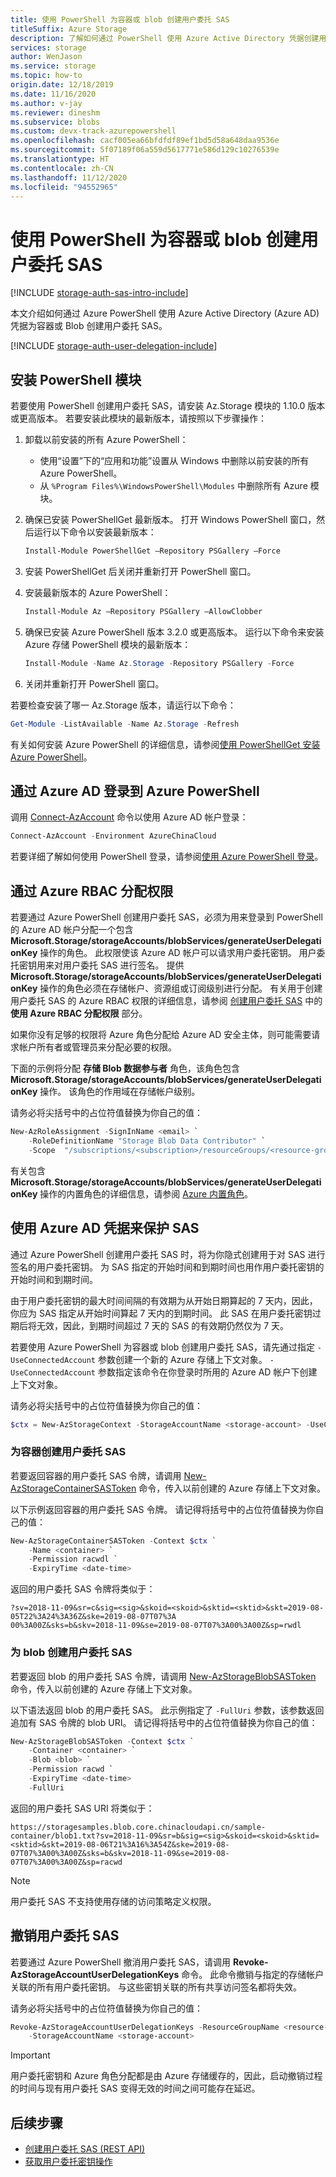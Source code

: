 ```yaml
---
title: 使用 PowerShell 为容器或 blob 创建用户委托 SAS
titleSuffix: Azure Storage
description: 了解如何通过 PowerShell 使用 Azure Active Directory 凭据创建用户委托 SAS。
services: storage
author: WenJason
ms.service: storage
ms.topic: how-to
origin.date: 12/18/2019
ms.date: 11/16/2020
ms.author: v-jay
ms.reviewer: dineshm
ms.subservice: blobs
ms.custom: devx-track-azurepowershell
ms.openlocfilehash: cacf005ea66bfdfdf89ef1bd5d58a648daa9536e
ms.sourcegitcommit: 5f07189f06a559d5617771e586d129c10276539e
ms.translationtype: HT
ms.contentlocale: zh-CN
ms.lasthandoff: 11/12/2020
ms.locfileid: "94552965"
---
```

# <a name="create-a-user-delegation-sas-for-a-container-or-blob-with-powershell"></a>使用 PowerShell 为容器或 blob 创建用户委托 SAS

[!INCLUDE [storage-auth-sas-intro-include](../../../includes/storage-auth-sas-intro-include.md)]

本文介绍如何通过 Azure PowerShell 使用 Azure Active Directory (Azure AD) 凭据为容器或 Blob 创建用户委托 SAS。

[!INCLUDE [storage-auth-user-delegation-include](../../../includes/storage-auth-user-delegation-include.md)]

## <a name="install-the-powershell-module"></a>安装 PowerShell 模块

若要使用 PowerShell 创建用户委托 SAS，请安装 Az.Storage 模块的 1.10.0 版本或更高版本。 若要安装此模块的最新版本，请按照以下步骤操作：

1. 卸载以前安装的所有 Azure PowerShell：

    - 使用“设置”下的“应用和功能”设置从 Windows 中删除以前安装的所有 Azure PowerShell。
    - 从 `%Program Files%\WindowsPowerShell\Modules` 中删除所有 Azure 模块。

1. 确保已安装 PowerShellGet 最新版本。 打开 Windows PowerShell 窗口，然后运行以下命令以安装最新版本：

    ```powershell
    Install-Module PowerShellGet –Repository PSGallery –Force
    ```

1. 安装 PowerShellGet 后关闭并重新打开 PowerShell 窗口。

1. 安装最新版本的 Azure PowerShell：

    ```powershell
    Install-Module Az –Repository PSGallery –AllowClobber
    ```

1. 确保已安装 Azure PowerShell 版本 3.2.0 或更高版本。 运行以下命令来安装 Azure 存储 PowerShell 模块的最新版本：

    ```powershell
    Install-Module -Name Az.Storage -Repository PSGallery -Force
    ```

1. 关闭并重新打开 PowerShell 窗口。

若要检查安装了哪一 Az.Storage 版本，请运行以下命令：

```powershell
Get-Module -ListAvailable -Name Az.Storage -Refresh
```

有关如何安装 Azure PowerShell 的详细信息，请参阅[使用 PowerShellGet 安装 Azure PowerShell](https://docs.microsoft.com/powershell/azure/install-az-ps)。

## <a name="sign-in-to-azure-powershell-with-azure-ad"></a>通过 Azure AD 登录到 Azure PowerShell

调用 [Connect-AzAccount](https://docs.microsoft.com/powershell/module/az.accounts/connect-azaccount) 命令以使用 Azure AD 帐户登录：

```powershell
Connect-AzAccount -Environment AzureChinaCloud
```

若要详细了解如何使用 PowerShell 登录，请参阅[使用 Azure PowerShell 登录](https://docs.microsoft.com/powershell/azure/authenticate-azureps)。

## <a name="assign-permissions-with-azure-rbac"></a>通过 Azure RBAC 分配权限

若要通过 Azure PowerShell 创建用户委托 SAS，必须为用来登录到 PowerShell 的 Azure AD 帐户分配一个包含 **Microsoft.Storage/storageAccounts/blobServices/generateUserDelegationKey** 操作的角色。 此权限使该 Azure AD 帐户可以请求用户委托密钥。 用户委托密钥用来对用户委托 SAS 进行签名。 提供 **Microsoft.Storage/storageAccounts/blobServices/generateUserDelegationKey** 操作的角色必须在存储帐户、资源组或订阅级别进行分配。 有关用于创建用户委托 SAS 的 Azure RBAC 权限的详细信息，请参阅 [创建用户委托 SAS](https://docs.microsoft.com/rest/api/storageservices/create-user-delegation-sas) 中的 **使用 Azure RBAC 分配权限** 部分。

如果你没有足够的权限将 Azure 角色分配给 Azure AD 安全主体，则可能需要请求帐户所有者或管理员来分配必要的权限。

下面的示例将分配 **存储 Blob 数据参与者** 角色，该角色包含 **Microsoft.Storage/storageAccounts/blobServices/generateUserDelegationKey** 操作。 该角色的作用域在存储帐户级别。

请务必将尖括号中的占位符值替换为你自己的值：

```powershell
New-AzRoleAssignment -SignInName <email> `
    -RoleDefinitionName "Storage Blob Data Contributor" `
    -Scope  "/subscriptions/<subscription>/resourceGroups/<resource-group>/providers/Microsoft.Storage/storageAccounts/<storage-account>"
```

有关包含 **Microsoft.Storage/storageAccounts/blobServices/generateUserDelegationKey** 操作的内置角色的详细信息，请参阅 [Azure 内置角色](../../role-based-access-control/built-in-roles.md)。

## <a name="use-azure-ad-credentials-to-secure-a-sas"></a>使用 Azure AD 凭据来保护 SAS

通过 Azure PowerShell 创建用户委托 SAS 时，将为你隐式创建用于对 SAS 进行签名的用户委托密钥。 为 SAS 指定的开始时间和到期时间也用作用户委托密钥的开始时间和到期时间。 

由于用户委托密钥的最大时间间隔的有效期为从开始日期算起的 7 天内，因此，你应为 SAS 指定从开始时间算起 7 天内的到期时间。 此 SAS 在用户委托密钥过期后将无效，因此，到期时间超过 7 天的 SAS 的有效期仍然仅为 7 天。

若要使用 Azure PowerShell 为容器或 blob 创建用户委托 SAS，请先通过指定 `-UseConnectedAccount` 参数创建一个新的 Azure 存储上下文对象。 `-UseConnectedAccount` 参数指定该命令在你登录时所用的 Azure AD 帐户下创建上下文对象。

请务必将尖括号中的占位符值替换为你自己的值：

```powershell
$ctx = New-AzStorageContext -StorageAccountName <storage-account> -UseConnectedAccount
```

### <a name="create-a-user-delegation-sas-for-a-container"></a>为容器创建用户委托 SAS

若要返回容器的用户委托 SAS 令牌，请调用 [New-AzStorageContainerSASToken](https://docs.microsoft.com/powershell/module/az.storage/new-azstoragecontainersastoken) 命令，传入以前创建的 Azure 存储上下文对象。

以下示例返回容器的用户委托 SAS 令牌。 请记得将括号中的占位符值替换为你自己的值：

```powershell
New-AzStorageContainerSASToken -Context $ctx `
    -Name <container> `
    -Permission racwdl `
    -ExpiryTime <date-time>
```

返回的用户委托 SAS 令牌将类似于：

```output
?sv=2018-11-09&sr=c&sig=<sig>&skoid=<skoid>&sktid=<sktid>&skt=2019-08-05T22%3A24%3A36Z&ske=2019-08-07T07%3A
00%3A00Z&sks=b&skv=2018-11-09&se=2019-08-07T07%3A00%3A00Z&sp=rwdl
```

### <a name="create-a-user-delegation-sas-for-a-blob"></a>为 blob 创建用户委托 SAS

若要返回 blob 的用户委托 SAS 令牌，请调用 [New-AzStorageBlobSASToken](https://docs.microsoft.com/powershell/module/az.storage/new-azstorageblobsastoken) 命令，传入以前创建的 Azure 存储上下文对象。

以下语法返回 blob 的用户委托 SAS。 此示例指定了 `-FullUri` 参数，该参数返回追加有 SAS 令牌的 blob URI。 请记得将括号中的占位符值替换为你自己的值：

```powershell
New-AzStorageBlobSASToken -Context $ctx `
    -Container <container> `
    -Blob <blob> `
    -Permission racwd `
    -ExpiryTime <date-time>
    -FullUri
```

返回的用户委托 SAS URI 将类似于：

```output
https://storagesamples.blob.core.chinacloudapi.cn/sample-container/blob1.txt?sv=2018-11-09&sr=b&sig=<sig>&skoid=<skoid>&sktid=<sktid>&skt=2019-08-06T21%3A16%3A54Z&ske=2019-08-07T07%3A00%3A00Z&sks=b&skv=2018-11-09&se=2019-08-07T07%3A00%3A00Z&sp=racwd
```

> [!NOTE]
> 用户委托 SAS 不支持使用存储的访问策略定义权限。

## <a name="revoke-a-user-delegation-sas"></a>撤销用户委托 SAS

若要通过 Azure PowerShell 撤消用户委托 SAS，请调用 **Revoke-AzStorageAccountUserDelegationKeys** 命令。 此命令撤销与指定的存储帐户关联的所有用户委托密钥。 与这些密钥关联的所有共享访问签名都将失效。

请务必将尖括号中的占位符值替换为你自己的值：

```powershell
Revoke-AzStorageAccountUserDelegationKeys -ResourceGroupName <resource-group> `
    -StorageAccountName <storage-account>
```

> [!IMPORTANT]
> 用户委托密钥和 Azure 角色分配都是由 Azure 存储缓存的，因此，启动撤销过程的时间与现有用户委托 SAS 变得无效的时间之间可能存在延迟。

## <a name="next-steps"></a>后续步骤

- [创建用户委托 SAS (REST API)](https://docs.microsoft.com/rest/api/storageservices/create-user-delegation-sas)
- [获取用户委托密钥操作](https://docs.microsoft.com/rest/api/storageservices/get-user-delegation-key)

